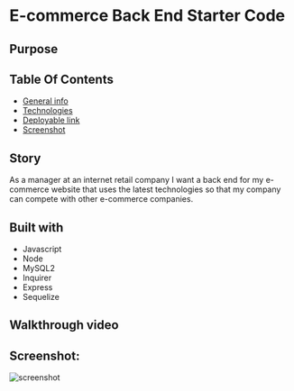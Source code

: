 # E-commerce Back End Starter Code


## Purpose 
 

## Table Of Contents
* [General info](#story)
* [Technologies](#built-with)
* [Deployable link](#deployable-link) 
* [Screenshot](#screenshot)

## Story
As a manager at an internet retail company I want a back end for my e-commerce website that uses the latest technologies so that my company can compete with other e-commerce companies.




## Built with
* Javascript 
* Node
* MySQL2
* Inquirer
* Express
* Sequelize


## Walkthrough video



## Screenshot:
![screenshot]()
